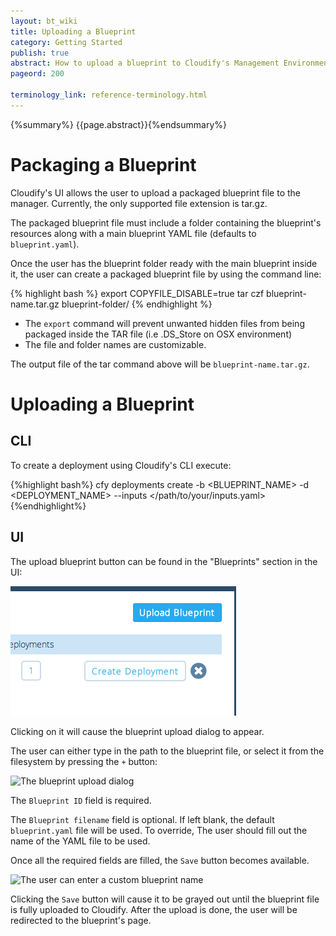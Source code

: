```yaml
---
layout: bt_wiki
title: Uploading a Blueprint
category: Getting Started
publish: true
abstract: How to upload a blueprint to Cloudify's Management Environment
pageord: 200

terminology_link: reference-terminology.html
---
```

{%summary%} {{page.abstract}}{%endsummary%}


# Packaging a Blueprint

Cloudify's UI allows the user to upload a packaged blueprint file to the manager. Currently, the only supported file extension is tar.gz.

The packaged blueprint file must include a folder containing the blueprint's resources along with a main blueprint YAML file (defaults to `blueprint.yaml`).

Once the user has the blueprint folder ready with the main blueprint inside it, the user can create a packaged blueprint file by using the command line:

{% highlight bash %}
export COPYFILE_DISABLE=true
tar czf blueprint-name.tar.gz blueprint-folder/
{% endhighlight %}

* The `export` command will prevent unwanted hidden files from being packaged inside the TAR file (i.e .DS_Store on OSX environment)
* The file and folder names are customizable.

The output file of the tar command above will be `blueprint-name.tar.gz`.

# Uploading a Blueprint

## CLI

To create a deployment using Cloudify's CLI execute:

{%highlight bash%}
cfy deployments create -b <BLUEPRINT_NAME> -d <DEPLOYMENT_NAME> --inputs </path/to/your/inputs.yaml​>
{%endhighlight%}


## UI

The upload blueprint button can be found in the "Blueprints" section in the UI:

![The blueprint upload button](/guide/images/ui/ui_upload_blueprint_button.png)

Clicking on it will cause the blueprint upload dialog to appear.

The user can either type in the path to the blueprint file, or select it from the filesystem by pressing the `+` button:

![The blueprint upload dialog](/guide/images/ui/ui-upload-blueprint.png)

The `Blueprint ID` field is required.

The `Blueprint filename` field is optional. If left blank, the default `blueprint.yaml` file will be used. To override, The user should fill out the name of the YAML file to be used.

Once all the required fields are filled, the `Save` button becomes available.

![The user can enter a custom blueprint name](/guide/images/ui/ui-upload-blueprint-with-input.png)

Clicking the `Save` button will cause it to be grayed out until the blueprint file is fully uploaded to Cloudify. After the upload is done, the user will be redirected to the blueprint's page.